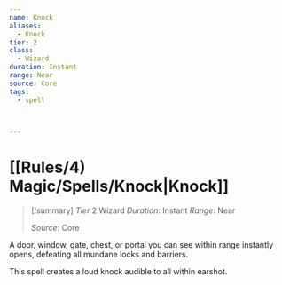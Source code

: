 ```yaml
---
name: Knock
aliases:
  - Knock
tier: 2
class:
  - Wizard
duration: Instant
range: Near
source: Core
tags:
  - spell



---
```

# [[Rules/4) Magic/Spells/Knock|Knock]]

>[!summary]
> *Tier* 2
> Wizard
> *Duration*: Instant
> *Range*: Near
> 
> *Source:* Core

A door, window, gate, chest, or portal you can see within range  instantly opens, defeating all  mundane locks and barriers.  

This spell creates a loud knock  audible to all within earshot.


